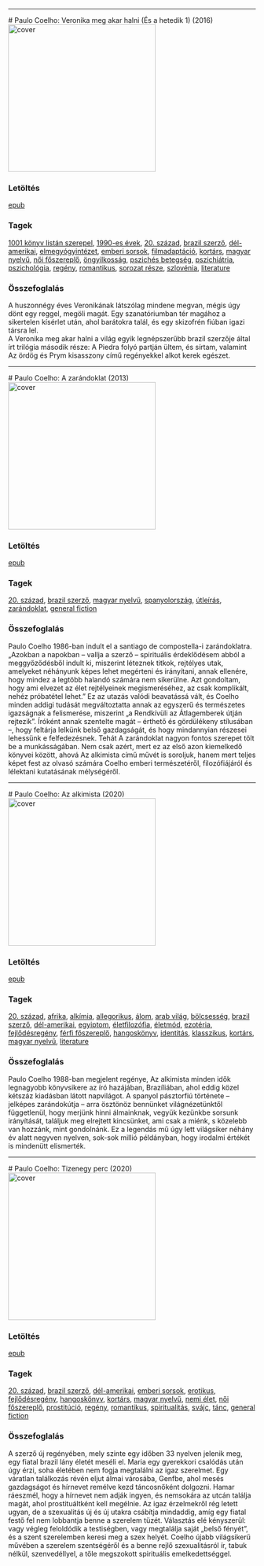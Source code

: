 <hr/>
# <a name="id_264">Paulo Coelho: Veronika meg akar halni (És a hetedik 1) (2016)</a>
<img src="https://github.com/BercziSandor/calibre_lib/raw/main/main/Paulo%20Coelho/Veronika%20meg%20akar%20halni%20%28264%29/cover.jpg" alt="cover" width="300"/>

### Letöltés
[epub](https://github.com/BercziSandor/calibre_lib/raw/main/main/Paulo%20Coelho/Veronika%20meg%20akar%20halni%20%28264%29/Veronika%20meg%20akar%20halni%20-%20Paulo%20Coelho.epub)

### Tagek
[1001 könyv listán szerepel](https://github.com/berczisandor/calibre_lib/blob/main/main/_tags/1001%20k%c3%b6nyv%20list%c3%a1n%20szerepel.md), [1990-es évek](https://github.com/berczisandor/calibre_lib/blob/main/main/_tags/1990-es%20%c3%a9vek.md), [20. század](https://github.com/berczisandor/calibre_lib/blob/main/main/_tags/20.%20sz%c3%a1zad.md), [brazil szerző](https://github.com/berczisandor/calibre_lib/blob/main/main/_tags/brazil%20szerz%c5%91.md), [dél-amerikai](https://github.com/berczisandor/calibre_lib/blob/main/main/_tags/d%c3%a9l-amerikai.md), [elmegyógyintézet](https://github.com/berczisandor/calibre_lib/blob/main/main/_tags/elmegy%c3%b3gyint%c3%a9zet.md), [emberi sorsok](https://github.com/berczisandor/calibre_lib/blob/main/main/_tags/emberi%20sorsok.md), [filmadaptáció](https://github.com/berczisandor/calibre_lib/blob/main/main/_tags/filmadapt%c3%a1ci%c3%b3.md), [kortárs](https://github.com/berczisandor/calibre_lib/blob/main/main/_tags/kort%c3%a1rs.md), [magyar nyelvű](https://github.com/berczisandor/calibre_lib/blob/main/main/_tags/magyar%20nyelv%c5%b1.md), [női főszereplő](https://github.com/berczisandor/calibre_lib/blob/main/main/_tags/n%c5%91i%20f%c5%91szerepl%c5%91.md), [öngyilkosság](https://github.com/berczisandor/calibre_lib/blob/main/main/_tags/%c3%b6ngyilkoss%c3%a1g.md), [pszichés betegség](https://github.com/berczisandor/calibre_lib/blob/main/main/_tags/pszich%c3%a9s%20betegs%c3%a9g.md), [pszichiátria](https://github.com/berczisandor/calibre_lib/blob/main/main/_tags/pszichi%c3%a1tria.md), [pszichológia](https://github.com/berczisandor/calibre_lib/blob/main/main/_tags/pszichol%c3%b3gia.md), [regény](https://github.com/berczisandor/calibre_lib/blob/main/main/_tags/reg%c3%a9ny.md), [romantikus](https://github.com/berczisandor/calibre_lib/blob/main/main/_tags/romantikus.md), [sorozat része](https://github.com/berczisandor/calibre_lib/blob/main/main/_tags/sorozat%20r%c3%a9sze.md), [szlovénia](https://github.com/berczisandor/calibre_lib/blob/main/main/_tags/szlov%c3%a9nia.md), [literature](https://github.com/berczisandor/calibre_lib/blob/main/main/_tags/literature.md)

### Összefoglalás
<div>
<p>A huszonnégy éves Veronikának látszólag mindene megvan, mégis úgy dönt egy reggel, megöli magát. Egy szanatóriumban tér magához a sikertelen kísérlet után, ahol barátokra talál, és egy skizofrén fiúban igazi társra lel.<br>A Veronika meg akar halni a világ egyik legnépszerűbb brazil szerzője által írt trilógia második része: A Piedra folyó partján ültem, és sírtam, valamint Az ördög és Prym kisasszony című regényekkel alkot kerek egészet.</p></div>


<hr/>
# <a name="id_260">Paulo Coelho: A zarándoklat (2013)</a>
<img src="https://github.com/BercziSandor/calibre_lib/raw/main/main/Paulo%20Coelho/A%20zarandoklat%20%28260%29/cover.jpg" alt="cover" width="300"/>

### Letöltés
[epub](https://github.com/BercziSandor/calibre_lib/raw/main/main/Paulo%20Coelho/A%20zarandoklat%20%28260%29/A%20zarandoklat%20-%20Paulo%20Coelho.epub)

### Tagek
[20. század](https://github.com/berczisandor/calibre_lib/blob/main/main/_tags/20.%20sz%c3%a1zad.md), [brazil szerző](https://github.com/berczisandor/calibre_lib/blob/main/main/_tags/brazil%20szerz%c5%91.md), [magyar nyelvű](https://github.com/berczisandor/calibre_lib/blob/main/main/_tags/magyar%20nyelv%c5%b1.md), [spanyolország](https://github.com/berczisandor/calibre_lib/blob/main/main/_tags/spanyolorsz%c3%a1g.md), [útleírás](https://github.com/berczisandor/calibre_lib/blob/main/main/_tags/%c3%batle%c3%adr%c3%a1s.md), [zarándoklat](https://github.com/berczisandor/calibre_lib/blob/main/main/_tags/zar%c3%a1ndoklat.md), [general fiction](https://github.com/berczisandor/calibre_lib/blob/main/main/_tags/general%20fiction.md)

### Összefoglalás
<div>
<p>Paulo ​Coelho 1986-ban indult el a santiago de compostella-i zarándoklatra. „Azokban a napokban – vallja a szerző – spirituális érdeklődésem abból a meggyőződésből indult ki, miszerint léteznek titkok, rejtélyes utak, amelyeket néhányunk képes lehet megérteni és irányítani, annak ellenére, hogy mindez a legtöbb halandó számára nem sikerülne. Azt gondoltam, hogy ami elvezet az élet rejtélyeinek megismeréséhez, az csak komplikált, nehéz próbatétel lehet.” Ez az utazás valódi beavatássá vált, és Coelho minden addigi tudását megváltoztatta annak az egyszerű és természetes igazságnak a felismerése, miszerint „a Rendkívüli az Átlagemberek útján rejtezik”. Íróként annak szentelte magát – érthető és gördülékeny stílusában –, hogy feltárja lelkünk belső gazdagságát, és hogy mindannyian részesei lehessünk e felfedezésnek. Tehát A zarándoklat nagyon fontos szerepet tölt be a munkásságában. Nem csak azért, mert ez az első azon kiemelkedő könyvei között, ahová Az alkimista című művét is soroljuk, hanem mert teljes képet fest az olvasó számára Coelho emberi természetéről, filozófiájáról és lélektani kutatásának mélységéről.</p></div>


<hr/>
# <a name="id_261">Paulo Coelho: Az alkimista (2020)</a>
<img src="https://github.com/BercziSandor/calibre_lib/raw/main/main/Paulo%20Coelho/Az%20alkimista%20%28261%29/cover.jpg" alt="cover" width="300"/>

### Letöltés
[epub](https://github.com/BercziSandor/calibre_lib/raw/main/main/Paulo%20Coelho/Az%20alkimista%20%28261%29/Az%20alkimista%20-%20Paulo%20Coelho.epub)

### Tagek
[20. század](https://github.com/berczisandor/calibre_lib/blob/main/main/_tags/20.%20sz%c3%a1zad.md), [afrika](https://github.com/berczisandor/calibre_lib/blob/main/main/_tags/afrika.md), [alkímia](https://github.com/berczisandor/calibre_lib/blob/main/main/_tags/alk%c3%admia.md), [allegorikus](https://github.com/berczisandor/calibre_lib/blob/main/main/_tags/allegorikus.md), [álom](https://github.com/berczisandor/calibre_lib/blob/main/main/_tags/%c3%a1lom.md), [arab világ](https://github.com/berczisandor/calibre_lib/blob/main/main/_tags/arab%20vil%c3%a1g.md), [bölcsesség](https://github.com/berczisandor/calibre_lib/blob/main/main/_tags/b%c3%b6lcsess%c3%a9g.md), [brazil szerző](https://github.com/berczisandor/calibre_lib/blob/main/main/_tags/brazil%20szerz%c5%91.md), [dél-amerikai](https://github.com/berczisandor/calibre_lib/blob/main/main/_tags/d%c3%a9l-amerikai.md), [egyiptom](https://github.com/berczisandor/calibre_lib/blob/main/main/_tags/egyiptom.md), [életfilozófia](https://github.com/berczisandor/calibre_lib/blob/main/main/_tags/%c3%a9letfiloz%c3%b3fia.md), [életmód](https://github.com/berczisandor/calibre_lib/blob/main/main/_tags/%c3%a9letm%c3%b3d.md), [ezotéria](https://github.com/berczisandor/calibre_lib/blob/main/main/_tags/ezot%c3%a9ria.md), [fejlődésregény](https://github.com/berczisandor/calibre_lib/blob/main/main/_tags/fejl%c5%91d%c3%a9sreg%c3%a9ny.md), [férfi főszereplő](https://github.com/berczisandor/calibre_lib/blob/main/main/_tags/f%c3%a9rfi%20f%c5%91szerepl%c5%91.md), [hangoskönyv](https://github.com/berczisandor/calibre_lib/blob/main/main/_tags/hangosk%c3%b6nyv.md), [identitás](https://github.com/berczisandor/calibre_lib/blob/main/main/_tags/identit%c3%a1s.md), [klasszikus](https://github.com/berczisandor/calibre_lib/blob/main/main/_tags/klasszikus.md), [kortárs](https://github.com/berczisandor/calibre_lib/blob/main/main/_tags/kort%c3%a1rs.md), [magyar nyelvű](https://github.com/berczisandor/calibre_lib/blob/main/main/_tags/magyar%20nyelv%c5%b1.md), [literature](https://github.com/berczisandor/calibre_lib/blob/main/main/_tags/literature.md)

### Összefoglalás
<div>
<p>Paulo Coelho 1988-ban megjelent regénye, Az alkimista minden idők legnagyobb könyvsikere az író hazájában, Brazíliában, ahol eddig közel kétszáz kiadásban látott napvilágot. A spanyol pásztorfiú története – jelképes zarándokútja – arra ösztönöz bennünket világnézetünktől függetlenül, hogy merjünk hinni álmainknak, vegyük kezünkbe sorsunk irányítását, találjuk meg elrejtett kincsünket, ami csak a miénk, s közelebb van hozzánk, mint gondolnánk. Ez a legendás mű úgy lett világsiker néhány év alatt negyven nyelven, sok-sok millió példányban, hogy irodalmi értékét is mindenütt elismerték.</p></div>


<hr/>
# <a name="id_263">Paulo Coelho: Tizenegy perc (2020)</a>
<img src="https://github.com/BercziSandor/calibre_lib/raw/main/main/Paulo%20Coelho/Tizenegy%20perc%20%28263%29/cover.jpg" alt="cover" width="300"/>

### Letöltés
[epub](https://github.com/BercziSandor/calibre_lib/raw/main/main/Paulo%20Coelho/Tizenegy%20perc%20%28263%29/Tizenegy%20perc%20-%20Paulo%20Coelho.epub)

### Tagek
[20. század](https://github.com/berczisandor/calibre_lib/blob/main/main/_tags/20.%20sz%c3%a1zad.md), [brazil szerző](https://github.com/berczisandor/calibre_lib/blob/main/main/_tags/brazil%20szerz%c5%91.md), [dél-amerikai](https://github.com/berczisandor/calibre_lib/blob/main/main/_tags/d%c3%a9l-amerikai.md), [emberi sorsok](https://github.com/berczisandor/calibre_lib/blob/main/main/_tags/emberi%20sorsok.md), [erotikus](https://github.com/berczisandor/calibre_lib/blob/main/main/_tags/erotikus.md), [fejlődésregény](https://github.com/berczisandor/calibre_lib/blob/main/main/_tags/fejl%c5%91d%c3%a9sreg%c3%a9ny.md), [hangoskönyv](https://github.com/berczisandor/calibre_lib/blob/main/main/_tags/hangosk%c3%b6nyv.md), [kortárs](https://github.com/berczisandor/calibre_lib/blob/main/main/_tags/kort%c3%a1rs.md), [magyar nyelvű](https://github.com/berczisandor/calibre_lib/blob/main/main/_tags/magyar%20nyelv%c5%b1.md), [nemi élet](https://github.com/berczisandor/calibre_lib/blob/main/main/_tags/nemi%20%c3%a9let.md), [női főszereplő](https://github.com/berczisandor/calibre_lib/blob/main/main/_tags/n%c5%91i%20f%c5%91szerepl%c5%91.md), [prostitúció](https://github.com/berczisandor/calibre_lib/blob/main/main/_tags/prostit%c3%baci%c3%b3.md), [regény](https://github.com/berczisandor/calibre_lib/blob/main/main/_tags/reg%c3%a9ny.md), [romantikus](https://github.com/berczisandor/calibre_lib/blob/main/main/_tags/romantikus.md), [spiritualitás](https://github.com/berczisandor/calibre_lib/blob/main/main/_tags/spiritualit%c3%a1s.md), [svájc](https://github.com/berczisandor/calibre_lib/blob/main/main/_tags/sv%c3%a1jc.md), [tánc](https://github.com/berczisandor/calibre_lib/blob/main/main/_tags/t%c3%a1nc.md), [general fiction](https://github.com/berczisandor/calibre_lib/blob/main/main/_tags/general%20fiction.md)

### Összefoglalás
<div>
<p>A szerző új regényében, mely szinte egy időben 33 nyelven jelenik meg, egy fiatal brazil lány életét meséli el. Maria egy gyerekkori csalódás után úgy érzi, soha életében nem fogja megtalálni az igaz szerelmet. Egy váratlan találkozás révén eljut álmai városába, Genfbe, ahol mesés gazdagságot és hírnevet remélve kezd táncosnőként dolgozni. Hamar ráeszmél, hogy a hírnevet nem adják ingyen, és nemsokára az utcán találja magát, ahol prostituáltként kell megélnie. Az igaz érzelmekről rég letett ugyan, de a szexualitás új és új utakra csábítja mindaddig, amíg egy fiatal festő fel nem lobbantja benne a szerelem tüzét. Választás elé kényszerül: vagy végleg feloldódik a testiségben, vagy megtalálja saját „belső fényét”, és a szent szerelemben keresi meg a szex helyét. Coelho újabb világsikerű művében a szerelem szentségéről és a benne rejlő szexualitásról ír, tabuk nélkül, szenvedéllyel, a tőle megszokott spirituális emelkedettséggel.</p></div>


